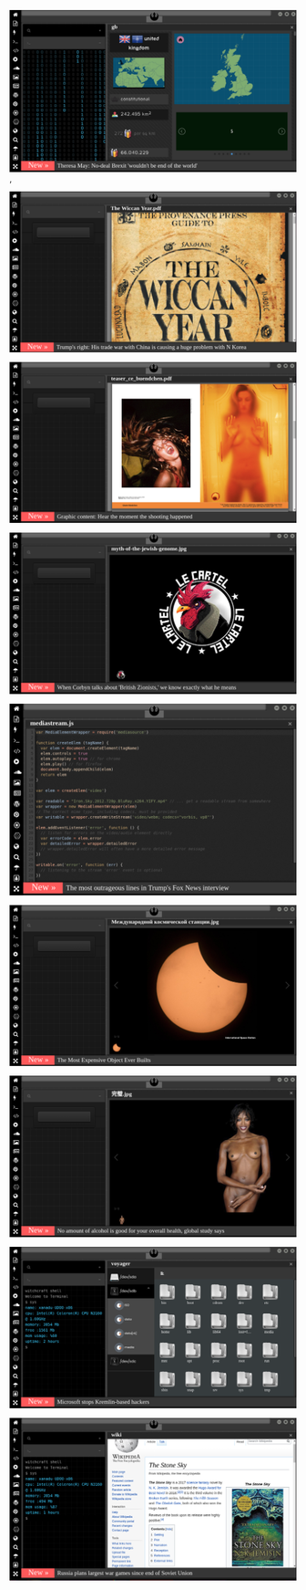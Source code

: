 
[![Image](brexit.png)](https://www.pornhub.com/view_video.php?viewkey=ph5daf2b0666260),

<!-- 
https://zall-bana-hep-abi-der.uludagsozluk.com/ bkz imamaoğlanın zall ona hep oçe dere küsmesi
https://www.uludagsozluk.com/k/vahdettin-in-papa-heykeli-dikmesi/ bkzdeep webin deepsiz çukuru
https://www.uludagsozluk.com/k/kemal-sunal-%C4%B1n-yadigar-ejder-in-%C3%B6l%C3%BCm%C3%BCne-yol-a%C3%A7mas%C4%B1/&w=bg bkz oç ali sunal -->
![Image](wiccanyear.png)

[![Image](hearthemoment.png)](http://www.taschen-transfer.commedia/downloads/teaser_ce_buendchen.pdf)

[![Image](myth-of-the-jewish-genome.png)](https://www.merriam-webster.com/dictionary/chromatic)

![Image](mediasource.png)

![Image](ISS.png)

[![Image](完璧.png)](https://www.ibm.com/developerworks/jp/aix/library/au-errnovariable/index.html)

![Image](voyager.png)

![Image](stone-sky.png)


